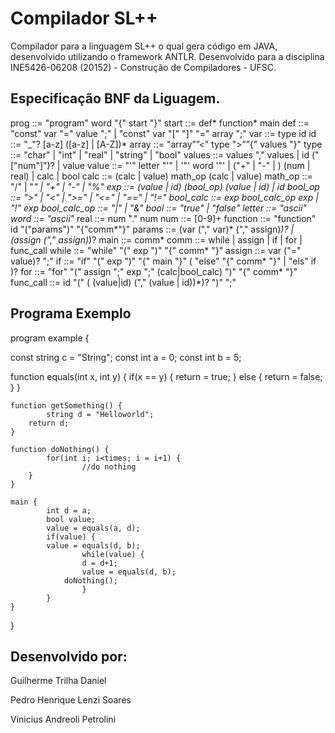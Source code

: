 ﻿# Compilador SL++

Compilador para a linguagem SL++ o qual gera código em JAVA, desenvolvido utilizando o framework ANTLR.
Desenvolvido para a disciplina INE5426-06208 (20152) - Construção de Compiladores - UFSC.


## Especificação BNF da Liguagem.

prog ::= "program" word "{" start "}"
start ::= def* function* main
def ::= "const" var "=" value ";" | "const" var "[" "]" "=" array ";"
var ::= type id
id ::= "_"? [a-z] ([a-z] | [A-Z])*
array ::= "array””<" type ">””{" values "}"
type ::= "char" | "int" | "real" | "string" | "bool"
values ::= values "," values | id ("["num"]")? | value
value ::= "'" letter "'" | '"' word '"' | ("+" | "-" | ) (num | real) | calc | bool
calc ::= (calc | value) math_op (calc | value)
math_op ::= "/" | "*" | "+" | "-" | "%"
exp ::= (value | id) (bool_op) (value | id) | id
bool_op ::= ">" | "<" | ">=" | "<=" | "==" | "!="
bool_calc ::= exp bool_calc_op exp | "!" exp
bool_calc_op ::=  "|" | "&"
bool ::= "true" | "false"
letter ::= "ascii"
word ::= "ascii"*
real ::= num "." num
num ::= [0-9]+
function ::= "function" id "("params")" "{"comm*"}"
params ::= (var ("," var)* ("," assign)*)? | (assign ("," assign)*)?
main ::= comm*
comm ::= while | assign | if | for | func_call
while ::= "while" "(" exp ")" "{" comm* "}"
assign ::= var ("=" value)? ";" 
if ::= "if" "(" exp ")" "{" main "}" ( "else" "{" comm* "}" | "els" if )?
for ::= "for" "(" assign ";" exp ";" (calc|bool_calc) ")" "{" comm* "}"
func_call ::= id "(" ( (value|id) ("," (value | id))*)? ")" ";"


## Programa Exemplo

program example {

const string c = "String";
	const int a = 0;
	const int b = 5;

function equals(int x, int y) {
    		if(x == y) {
        			return = true;
    		} else {
        			return = false;
    		}
 	 }

	function getSomething() {
    		string d = "Helloworld";
		return d;
	}

	function doNothing() {
    		for(int i; i<times; i = i+1) {
        			//do nothing
 		}
	}

	main {
    		int d = a;
    		bool value;
    		value = equals(a, d);
    		if(value) {
   	 		value = equals(d, b);
        			while(value) {
 	       			d = d+1;
  	      			value = equals(d, b);
				doNothing();
        			}
    		}
	}
}

## Desenvolvido por:

Guilherme Trilha Daniel

Pedro Henrique Lenzi Soares

Vinicius Andreoli Petrolini


